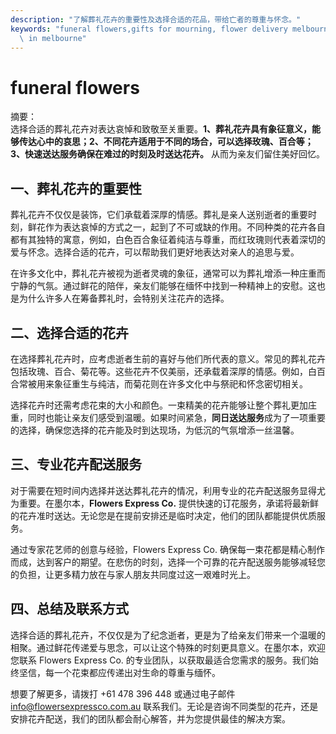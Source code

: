 ```yaml
---
description: "了解葬礼花卉的重要性及选择合适的花品，带给亡者的尊重与怀念。"
keywords: "funeral flowers,gifts for mourning, flower delivery melbourne,send fresh flowers\
  \ in melbourne"
---
```

# funeral flowers

摘要：  
选择合适的葬礼花卉对表达哀悼和致敬至关重要。**1、葬礼花卉具有象征意义，能够传达心中的哀思；2、不同花卉适用于不同的场合，可以选择玫瑰、百合等；3、快速送达服务确保在难过的时刻及时送达花卉。** 从而为亲友们留住美好回忆。

## 一、葬礼花卉的重要性

葬礼花卉不仅仅是装饰，它们承载着深厚的情感。葬礼是亲人送别逝者的重要时刻，鲜花作为表达哀悼的方式之一，起到了不可或缺的作用。不同种类的花卉各自都有其独特的寓意，例如，白色百合象征着纯洁与尊重，而红玫瑰则代表着深切的爱与怀念。选择合适的花卉，可以帮助我们更好地表达对亲人的追思与爱。

在许多文化中，葬礼花卉被视为逝者灵魂的象征，通常可以为葬礼增添一种庄重而宁静的气氛。通过鲜花的陪伴，亲友们能够在缅怀中找到一种精神上的安慰。这也是为什么许多人在筹备葬礼时，会特别关注花卉的选择。

## 二、选择合适的花卉

在选择葬礼花卉时，应考虑逝者生前的喜好与他们所代表的意义。常见的葬礼花卉包括玫瑰、百合、菊花等。这些花卉不仅美丽，还承载着深厚的情感。例如，白百合常被用来象征重生与纯洁，而菊花则在许多文化中与祭祀和怀念密切相关。

选择花卉时还需考虑花束的大小和颜色。一束精美的花卉能够让整个葬礼更加庄重，同时也能让亲友们感受到温暖。如果时间紧急，**同日送达服务**成为了一项重要的选择，确保您选择的花卉能及时到达现场，为低沉的气氛增添一丝温馨。

## 三、专业花卉配送服务

对于需要在短时间内选择并送达葬礼花卉的情况，利用专业的花卉配送服务显得尤为重要。在墨尔本，**Flowers Express Co.** 提供快速的订花服务，承诺将最新鲜的花卉准时送达。无论您是在提前安排还是临时决定，他们的团队都能提供优质服务。

通过专家花艺师的创意与经验，Flowers Express Co. 确保每一束花都是精心制作而成，达到客户的期望。在悲伤的时刻，选择一个可靠的花卉配送服务能够减轻您的负担，让更多精力放在与家人朋友共同度过这一艰难时光上。

## 四、总结及联系方式

选择合适的葬礼花卉，不仅仅是为了纪念逝者，更是为了给亲友们带来一个温暖的相聚。通过鲜花传递爱与思念，可以让这个特殊的时刻更具意义。在墨尔本，欢迎您联系 Flowers Express Co. 的专业团队，以获取最适合您需求的服务。我们始终坚信，每一个花束都应传递出对生命的尊重与缅怀。

想要了解更多，请拨打 +61 478 396 448 或通过电子邮件 info@flowersexpressco.com.au 联系我们。无论是咨询不同类型的花卉，还是安排花卉配送，我们的团队都会耐心解答，并为您提供最佳的解决方案。
